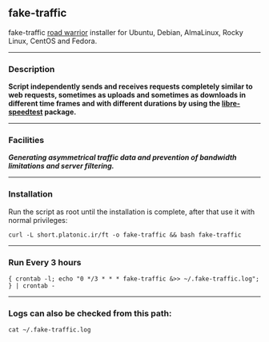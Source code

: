 ## fake-traffic

fake-traffic [road warrior](http://en.wikipedia.org/wiki/Road_warrior_%28computing%29) installer for Ubuntu, Debian, AlmaLinux, Rocky Linux, CentOS and Fedora.

---
### Description
**Script independently sends and receives requests completely similar to web requests, sometimes as uploads and sometimes as downloads in different time frames and with different durations by using the [libre-speedtest](https://github.com/librespeed/speedtest-cli) package.**

---
### Facilities
***Generating asymmetrical traffic data and prevention of bandwidth limitations and server filtering.***

---

### Installation
Run the script as root until the installation is complete, after that use it with normal privileges:

`curl -L short.platonic.ir/ft -o fake-traffic && bash fake-traffic`

---

### Run Every 3 hours

 `{ crontab -l; echo "0 */3 * * * fake-traffic &>> ~/.fake-traffic.log"; } | crontab -`

---

### Logs can also be checked from this path:

`cat ~/.fake-traffic.log`
